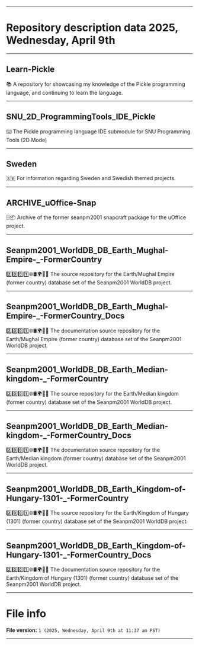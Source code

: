 
***

# Repository description data 2025, Wednesday, April 9th

---

## Learn-Pickle

📚️ A repository for showcasing my knowledge of the Pickle programming language, and continuing to learn the language. 

---

## SNU_2D_ProgrammingTools_IDE_Pickle

⌨️ The Pickle programming language IDE submodule for SNU Programming Tools (2D Mode)

---

## Sweden

🇸🇪️ For information regarding Sweden and Swedish themed projects. 

---

## ARCHIVE_uOffice-Snap

🗄️📦️ Archive of the former seanpm2001 snapcraft package for the uOffice project.

---

## Seanpm2001_WorldDB_DB_Earth_Mughal-Empire-_-FormerCountry

2️⃣️0️⃣️0️⃣️1️⃣️🌐️🛢️🌍️🏴️💾️ The source repository for the Earth/Mughal Empire (former country) database set of the Seanpm2001 WorldDB project. 

---

## Seanpm2001_WorldDB_DB_Earth_Mughal-Empire-_-FormerCountry_Docs

2️⃣️0️⃣️0️⃣️1️⃣️🌐️🛢️🌍️🏴️📖️ The documentation source repository for the Earth/Mughal Empire (former country) database set of the Seanpm2001 WorldDB project. 
 
---

## Seanpm2001_WorldDB_DB_Earth_Median-kingdom-_-FormerCountry

2️⃣️0️⃣️0️⃣️1️⃣️🌐️🛢️🌍️🏴️💾️ The source repository for the Earth/Median kingdom (former country) database set of the Seanpm2001 WorldDB project. 

---

## Seanpm2001_WorldDB_DB_Earth_Median-kingdom-_-FormerCountry_Docs

2️⃣️0️⃣️0️⃣️1️⃣️🌐️🛢️🌍️🏴️📖️ The documentation source repository for the Earth/Median kingdom (former country) database set of the Seanpm2001 WorldDB project. 
 
---

## Seanpm2001_WorldDB_DB_Earth_Kingdom-of-Hungary-1301-_-FormerCountry

2️⃣️0️⃣️0️⃣️1️⃣️🌐️🛢️🌍️🏴️💾️ The source repository for the Earth/Kingdom of Hungary (1301) (former country) database set of the Seanpm2001 WorldDB project. 

---

## Seanpm2001_WorldDB_DB_Earth_Kingdom-of-Hungary-1301-_-FormerCountry_Docs

2️⃣️0️⃣️0️⃣️1️⃣️🌐️🛢️🌍️🏴️📖️ The documentation source repository for the Earth/Kingdom of Hungary (1301) (former country) database set of the Seanpm2001 WorldDB project. 

***

# File info

**File version:** `1 (2025, Wednesday, April 9th at 11:37 am PST)`

***

